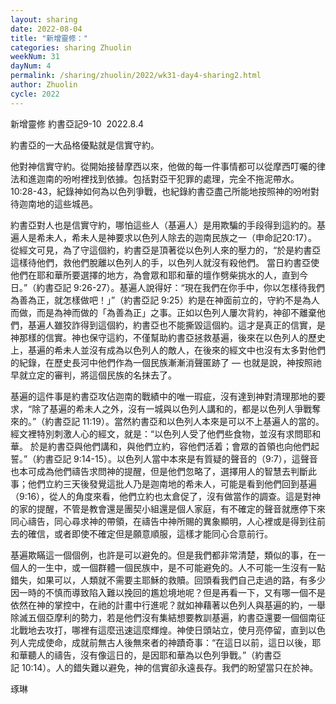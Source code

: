 ```yaml
---
layout: sharing
date: 2022-08-04
title: "新增靈修："
categories: sharing Zhuolin
weekNum: 31
dayNum: 4
permalink: /sharing/zhuolin/2022/wk31-day4-sharing2.html
author: Zhuolin
cycle: 2022
---  
```

新增靈修 約書亞記9-10 
2022.8.4

約書亞的一大品格優點就是信實守約。

他對神信實守約。從開始接替摩西以來，他做的每一件事情都可以從摩西叮囑的律法和進迦南的吩咐裡找到依據。包括對亞干犯罪的處理，完全不拖泥帶水。10:28-43，紀錄神如何為以色列爭戰，也紀錄約書亞盡己所能地按照神的吩咐對待迦南地的這些城邑。

約書亞對人也是信實守約，哪怕這些人（基遍人）是用欺騙的手段得到這約的。基遍人是希未人，希未人是神要求以色列人除去的迦南民族之一（申命記20:17）。從經文可見，為了守這個約，約書亞是頂著從以色列人來的壓力的，“於是約書亞這樣待他們，救他們脫離以色列人的手，以色列人就沒有殺他們。 當日約書亞使他們在耶和華所要選擇的地方，為會眾和耶和華的壇作劈柴挑水的人，直到今日。”（約書亞記‬ ‭9:26-27‬）。基遍人說得好：“現在我們在你手中，你以怎樣待我們為善為正，就怎樣做吧！」”（‭‭約書亞記‬ ‭9:25）約是在神面前立的，守約不是為人而做，而是為神而做的「為善為正」之事。正如以色列人屢次背約，神卻不離棄他們，基遍人雖狡詐得到這個約，約書亞也不能‬撕毀這個約。這才是真正的信實，是神那樣的信實。神也保守這約，不僅幫助約書亞拯救基遍，後來在以色列人的歷史上，基遍的希未人並沒有成為以色列人的敵人，在後來的經文中也沒有太多對他們的紀錄，在歷史長河中他們作為一個民族漸漸消聲匿跡了 — 也就是說，神按照祂早就立定的審判，將這個民族的名抹去了。

基遍的這件事是約書亞攻佔迦南的戰績中的唯一瑕疵，沒有達到神對清理那地的要求，“除了基遍的希未人之外，沒有一城與以色列人講和的，都是以色列人爭戰奪來的。”（約書亞記‬ ‭11:19）。當然約書亞和以色列人本來是可以不上基遍人的當的。經文裡特別刺激人心的經文，就是：“以色列人受了他們些食物，並沒有求問耶和華。 於是約書亞與他們講和，與他們立約，容他們活着；會眾的首領也向他們起誓。”‭（約書亞記‬ ‭9:14-15‬）。以色列人當中本來是有質疑的聲音的（9:7），這聲音也本可成為他們禱告求問神的提醒，但是他們忽略了，選擇用人的智慧去判斷此事；他們立約三天後發覺這批人乃是迦南地的希未人，可能是看到他們回到基遍（9:16），從人的角度來看，他們立約也太倉促了，沒有做當作的調查。這是對神的家的提醒，不管是教會還是團契小組還是個人家庭，有不確定的聲音就應停下來同心禱告，同心尋求神的帶領，在禱告中神所賜的異象顯明，人心裡或是得到往前去的確信，或者即使不確定但是願意順服，這樣才能同心合意前行。

基遍欺瞞這一個個例，也許是可以避免的。但是我們都非常清楚，類似的事，在一個人的一生中，或一個群體一個民族中，是不可能避免的。人不可能一生沒有一點錯失，如果可以，人類就不需要主耶穌的救贖。回頭看我們自己走過的路，有多少因一時的不慎而導致陷入難以挽回的尷尬境地呢？但是再看一下，又有哪一個不是依然在神的掌控中，在祂的計畫中行進呢？就如神藉著以色列人與基遍的約，一舉除滅五個亞摩利的勢力，若是他們沒有集結想要教訓基遍，約書亞還要一個個南征北戰地去攻打，哪裡有這麼迅速這麼輝煌。神使日頭站立，使月亮停留，直到以色列人完成使命，成就前無古人後無來者的神蹟奇事：“在這日以前，這日以後，耶和華聽人的禱告，沒有像這日的，是因耶和華為以色列爭戰。”（約書亞記‬ ‭10:14‬）。人的錯失難以避免，神的信實卻永遠長存。我們的盼望當只在於神。

琢琳


